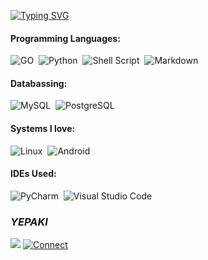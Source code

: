 
<a href="https://git.io/typing-svg"><img src="https://readme-typing-svg.demolab.com?font=Fira+Code&pause=600&random=true&width=435&lines=-+Welcome+to+my+Profile.;%E2%80%A2+For+Special+Programming+;Send+message+Telegram+;UserName+%3A+%40unredo;Message+me" alt="Typing SVG" /></a>


#### Programming Languages:

![GO](https://img.shields.io/badge/GOLANG-00FFFF?style=for-the-badge&logo=go&logoColor=black)&nbsp;
![Python](https://img.shields.io/badge/Python-3776AB?style=for-the-badge&logo=python&logoColor=white)&nbsp;
![Shell Script](https://img.shields.io/badge/Shell_Script-121011?style=for-the-badge&logo=gnu-bash&logoColor=white)&nbsp;
![Markdown](https://img.shields.io/badge/markdown-%23000000.svg?style=for-the-badge&logo=markdown&logoColor=white)

#### Databassing:

![MySQL](https://img.shields.io/badge/MySQL-00000F?style=for-the-badge&logo=mysql&logoColor=white)&nbsp;
![PostgreSQL](https://img.shields.io/badge/PostgreSQL-316192?style=for-the-badge&logo=postgresql&logoColor=white)&nbsp;

#### Systems I love:

![Linux](https://img.shields.io/badge/Linux-FCC624?style=for-the-badge&logo=linux&logoColor=black)&nbsp;
![Android](https://img.shields.io/badge/android-FF000?style=for-the-badge&logo=android&logoColor=white)&nbsp;
#### IDEs Used:
![PyCharm](https://img.shields.io/badge/pycharm-143?style=for-the-badge&logo=pycharm&logoColor=black&color=black&labelColor=green)&nbsp;
![Visual Studio Code](https://img.shields.io/badge/Visual%20Studio%20Code-0078d7.svg?style=for-the-badge&logo=visual-studio-code&logoColor=white)&nbsp;
### _YEPAKI_ ###
[<img src="https://github-profile-trophy.vercel.app/?username=kkkik&row=2&column=3" />](https://github.com/ryo-ma/github-profile-trophy)
[![Connect](https://img.shields.io/badge/SP%3A-TELEGRAM-blue)](https://telegram.dog/unredo)
